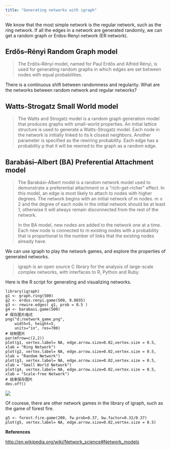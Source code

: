 ```yaml
---
title: "Generating networks with igraph"
---
```


We know that the most simple network is the regular network, such as the ring network. If all the edges in a network are generated randomly, we can get a random graph or Erdos-Renyi network (ER network).

## Erdős–Rényi Random Graph model


> The Erdős–Rényi model, named for Paul Erdős and Alfréd Rényi, is used for generating random graphs in which edges are set between nodes with equal probabilities.

There is a continuous shift between randomness and regularity. What are the networks between random network and regular networks?

## Watts-Strogatz Small World model


> The Watts and Strogatz model is a random graph generation model that produces graphs with small-world properties.
> An initial lattice structure is used to generate a Watts-Strogatz model. Each node in the network is initially linked to its k closest neighbors. Another parameter is specified as the rewiring probability. Each edge has a probability p that it will be rewired to the graph as a random edge.


## Barabási–Albert (BA) Preferential Attachment model

> The Barabási–Albert model is a random network model used to demonstrate a preferential attachment or a "rich-get-richer" effect. In this model, an edge is most likely to attach to nodes with higher degrees. The network begins with an initial network of m nodes. m ≥ 2 and the degree of each node in the initial network should be at least 1, otherwise it will always remain disconnected from the rest of the network.
>
> In the BA model, new nodes are added to the network one at a time. Each new node is connected to m existing nodes with a probability that is proportional to the number of links that the existing nodes already have.
>

We can use igraph to play the network games, and explore the properties of generated networks.

> igraph is an open source C library for the analysis of large-scale complex networks, with interfaces to R, Python and Ruby.

Here is the R script for generating and visualizing networks.

	library(igraph)
	g1 <- graph.ring(500)
	g2 <- erdos.renyi.game(500, 0.0035)
	g3 <- rewire.edges( g1, prob = 0.5 )
	g4 <- barabasi.game(500)
	# 保存图片格式
	png("d:/network_game.png",
		width=5, height=5,
		units="in", res=700)
	# 绘制图片
	par(mfrow=c(2,2))
	plot(g1, vertex.label= NA, edge.arrow.size=0.02,vertex.size = 0.5, xlab = "Ring Network")
	plot(g2, vertex.label= NA, edge.arrow.size=0.02,vertex.size = 0.5, xlab = "Random Network")
	plot(g3, vertex.label= NA, edge.arrow.size=0.02,vertex.size = 0.5, xlab = "Small World Network")
	plot(g4, vertex.label= NA, edge.arrow.size=0.02,vertex.size = 0.5, xlab = "Scale-free Network")
	# 结束保存图片
	dev.off()

![](http://farm3.staticflickr.com/2875/9490993155_0787ab3832_c.jpg)

Of courese, there are other network games in the library of igraph, such as the game of forest fire.

	g5 <- forest.fire.game(200, fw.prob=0.37, bw.factor=0.32/0.37)
	plot(g5, vertex.label= NA, edge.arrow.size=0.02,vertex.size = 0.5)


**References**

http://en.wikipedia.org/wiki/Network_science#Network_models

